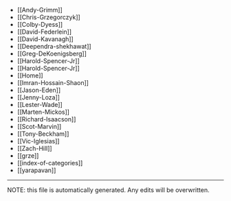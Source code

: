* [[Andy-Grimm]]
* [[Chris-Grzegorczyk]]
* [[Colby-Dyess]]
* [[David-Federlein]]
* [[David-Kavanagh]]
* [[Deependra-shekhawat]]
* [[Greg-DeKoenigsberg]]
* [[Harold-Spencer-Jr]]
* [[Harold-Spencer-Jr]]
* [[Home]]
* [[Imran-Hossain-Shaon]]
* [[Jason-Eden]]
* [[Jenny-Loza]]
* [[Lester-Wade]]
* [[Marten-Mickos]]
* [[Richard-Isaacson]]
* [[Scot-Marvin]]
* [[Tony-Beckham]]
* [[Vic-Iglesias]]
* [[Zach-Hill]]
* [[grze]]
* [[index-of-categories]]
* [[yarapavan]]

*****
NOTE: this file is automatically generated. Any edits will be overwritten.
